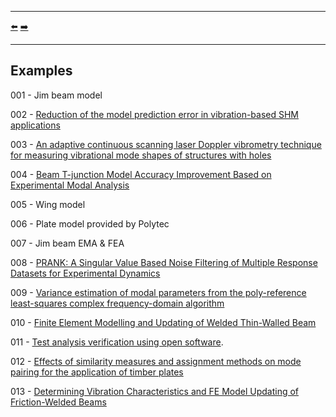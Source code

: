 ***
[⬅️](../README.md "Go up one directory level")
[➡️](../examples/001/README.md "First example")
***

## Examples 

001 - Jim beam model

002 - [Reduction of the model prediction error in vibration-based SHM applications](https://doi.org/10.58286/29603)

003 - [An adaptive continuous scanning laser Doppler vibrometry technique for measuring vibrational mode shapes of structures with holes](https://dx.doi.org/10.1088/1361-6501/ad6630)

004 - [Beam T-junction Model Accuracy Improvement Based on Experimental Modal Analysis](https://doi.org/10.1007/s12239-022-0134-7)

005 - Wing model

006 - Plate model provided by Polytec

007 - Jim beam EMA & FEA

008 - [PRANK: A Singular Value Based Noise Filtering of Multiple Response Datasets for Experimental Dynamics](https://doi.org/10.1007/s40799-024-00774-1)

009 - [Variance estimation of modal parameters from the poly-reference least-squares complex frequency-domain algorithm](https://doi.org/10.1016/j.ymssp.2024.111905)

010 - [Finite Element Modelling and Updating of Welded Thin-Walled Beam](http://dx.doi.org/10.15282/ijame.15.4.2018.12.0449)

011 - [Test analysis verification using open software](http://www.sandv.com/downloads/1406bran.pdf).

012 - [Effects of similarity measures and assignment methods on mode pairing for the application of timber plates](https://www.researchgate.net/publication/393077775_Effects_of_similarity_measures_and_assignment_methods_on_mode_pairing_for_the_application_of_timber_plates)

013 - [Determining Vibration Characteristics and FE Model Updating of Friction-Welded Beams](https://doi.org/10.3390/machines13080653)
